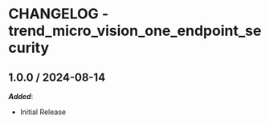 # CHANGELOG - trend_micro_vision_one_endpoint_security

## 1.0.0 / 2024-08-14

***Added***:

* Initial Release
